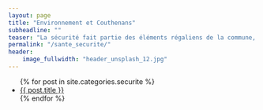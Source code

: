 ```yaml
---
layout: page
title: "Environnement et Couthenans"
subheadline: ""
teaser: "La sécurité fait partie des éléments régaliens de la commune, voici l'ensemble des articles s'y rattachant"
permalink: "/sante_securite/"
header:
    image_fullwidth: "header_unsplash_12.jpg"
---
```

<ul>
{% for post in site.categories.securite %}
    <li><a href="{{ site.url }}{{ site.baseurl }}{{ post.url }}">{{ post.title }}</a></li>
{% endfor %}
</ul>
